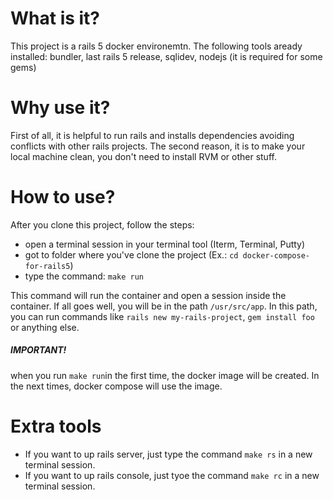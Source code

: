 # What is it?

This project is a rails 5 docker environemtn. The following tools aready installed: bundler, last rails 5 release, sqlidev, nodejs (it is required for some gems)

# Why use it?

First of all, it is helpful to run rails and installs dependencies avoiding conflicts with other rails projects. The second reason, it is to make your local machine clean, you don't need to install RVM or other stuff.

# How to use?

After you clone this project, follow the steps:
- open a terminal session in your terminal tool (Iterm, Terminal, Putty)
- got to folder where you've clone the project (Ex.: ```cd docker-compose-for-rails5```)
- type the command: ```make run```

This command will run the container and open a session inside the container. If all goes well, you will be in the path ```/usr/src/app```.   In this path, you can run commands like ```rails new my-rails-project```, ```gem install foo``` or anything else.

##### IMPORTANT!
when you run ```make run```in the first time, the docker image will be created. In the next times, docker compose will use the image.

# Extra tools

* If you want to up rails server, just type the command ```make rs``` in a new terminal session.
* If you want to up rails console, just tyoe the command ```make rc``` in a new terminal session.
